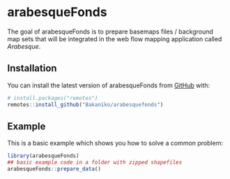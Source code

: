 # arabesqueFonds

<!-- badges: start -->
<!-- badges: end -->

The goal of arabesqueFonds is to  prepare basemaps files / background map sets that will be integrated in the web flow mapping application called _Arabesque_.

## Installation

You can install the latest version of arabesqueFonds from [GitHub](https://github.com/Bakaniko/arabesquefonds) with:

``` r
# install.packages("remotes")
remotes::install_github("Bakaniko/arabesquefonds")
```

## Example

This is a basic example which shows you how to solve a common problem:

``` r
library(arabesqueFonds)
## basic example code in a folder with zipped shapefiles
arabesqueFonds::prepare_data()
```

